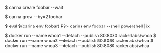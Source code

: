 $ carina create foobar --wait

$ carina grow --by=2 foobar

$ eval $(carina env foobar)
PS> carina env foobar --shell powershell | ix

$ docker run --name whoa1 --detach --publish 80:8080 rackerlabs/whoa
$ docker run --name whoa2 --detach --publish 80:8080 rackerlabs/whoa
$ docker run --name whoa3 --detach --publish 80:8080 rackerlabs/whoa

